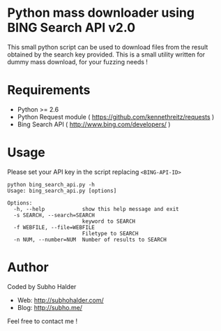 Python mass downloader using BING Search API v2.0
=================================================

This small python script can be used to download files from the result obtained 
by the search key provided. This is a small utility written for dummy mass download,
for your fuzzing needs !

Requirements
============

- Python >= 2.6
- Python Request module ( https://github.com/kennethreitz/requests )
- Bing Search API ( http://www.bing.com/developers/ )

Usage
=====

Please set your API key in the script replacing `<BING-API-ID>`

```
python bing_search_api.py -h
Usage: bing_search_api.py [options]

Options:
  -h, --help            show this help message and exit
  -s SEARCH, --search=SEARCH
                        keyword to SEARCH
  -f WEBFILE, --file=WEBFILE
                        Filetype to SEARCH
  -n NUM, --number=NUM  Number of results to SEARCH
```

Author
======

Coded by Subho Halder
- Web: http://subhohalder.com/
- Blog: http://subho.me/

Feel free to contact me !